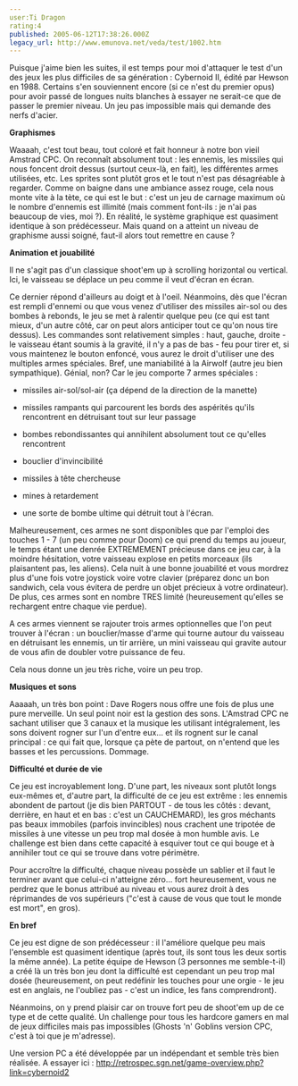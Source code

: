 ```yaml
---
user:Ti Dragon
rating:4
published: 2005-06-12T17:38:26.000Z
legacy_url: http://www.emunova.net/veda/test/1002.htm
---
```

Puisque j'aime bien les suites, il est temps pour moi d'attaquer le test d'un des jeux les plus difficiles de sa génération : Cybernoid II, édité par Hewson en 1988\. Certains s'en souviennent encore (si ce n'est du premier opus) pour avoir passé de longues nuits blanches à essayer ne serait-ce que de passer le premier niveau. Un jeu pas impossible mais qui demande des nerfs d'acier.  

  

  

**Graphismes**  

  

Waaaah, c'est tout beau, tout coloré et fait honneur à notre bon vieil Amstrad CPC. On reconnaît absolument tout : les ennemis, les missiles qui nous foncent droit dessus (surtout ceux-là, en fait), les différentes armes utilisées, etc. Les sprites sont plutôt gros et le tout n'est pas désagréable à regarder. Comme on baigne dans une ambiance assez rouge, cela nous monte vite à la tète, ce qui est le but : c'est un jeu de carnage maximum où le nombre d'ennemis est illimité (mais comment font-ils : je n'ai pas beaucoup de vies, moi ?). En réalité, le système graphique est quasiment identique à son prédécesseur. Mais quand on a atteint un niveau de graphisme aussi soigné, faut-il alors tout remettre en cause ?  

  

  

**Animation et jouabilité**  

  

Il ne s'agit pas d'un classique shoot'em up à scrolling horizontal ou vertical. Ici, le vaisseau se déplace un peu comme il veut d'écran en écran.  

  

Ce dernier répond d'ailleurs au doigt et à l'oeil. Néanmoins, dès que l'écran est rempli d'ennemi ou que vous venez d'utiliser des missiles air-sol ou des bombes à rebonds, le jeu se met à ralentir quelque peu (ce qui est tant mieux, d'un autre côté, car on peut alors anticiper tout ce qu'on nous tire dessus). Les commandes sont relativement simples : haut, gauche, droite - le vaisseau étant soumis à la gravité, il n'y a pas de bas - feu pour tirer et, si vous maintenez le bouton enfoncé, vous aurez le droit d'utiliser une des multiples armes spéciales. Bref, une maniabilité à la Airwolf (autre jeu bien sympathique). Génial, non? Car le jeu comporte 7 armes spéciales :  

- missiles air-sol/sol-air (ça dépend de la direction de la manette)  

- missiles rampants qui parcourent les bords des aspérités qu'ils rencontrent en détruisant tout sur leur passage  

- bombes rebondissantes qui annihilent absolument tout ce qu'elles rencontrent  

- bouclier d'invincibilité  

- missiles à tête chercheuse  

- mines à retardement  

- une sorte de bombe ultime qui détruit tout à l'écran.  

  

Malheureusement, ces armes ne sont disponibles que par l'emploi des touches 1 - 7 (un peu comme pour Doom) ce qui prend du temps au joueur, le temps étant une denrée EXTREMEMENT précieuse dans ce jeu car, à la moindre hésitation, votre vaisseau explose en petits morceaux (ils plaisantent pas, les aliens). Cela nuit à une bonne jouabilité et vous mordrez plus d'une fois votre joystick voire votre clavier (préparez donc un bon sandwich, cela vous évitera de perdre un objet précieux à votre ordinateur). De plus, ces armes sont en nombre TRES limité (heureusement qu'elles se rechargent entre chaque vie perdue).  

  

A ces armes viennent se rajouter trois armes optionnelles que l'on peut trouver à l'écran : un bouclier/masse d'arme qui tourne autour du vaisseau en détruisant les ennemis, un tir arrière, un mini vaisseau qui gravite autour de vous afin de doubler votre puissance de feu.  

  

Cela nous donne un jeu très riche, voire un peu trop.  

  

  

**Musiques et sons**  

  

Aaaaah, un très bon point : Dave Rogers nous offre une fois de plus une pure merveille. Un seul point noir est la gestion des sons. L'Amstrad CPC ne sachant utiliser que 3 canaux et la musique les utilisant intégralement, les sons doivent rogner sur l'un d'entre eux... et ils rognent sur le canal principal : ce qui fait que, lorsque ça pète de partout, on n'entend que les basses et les percussions. Dommage.  

  

  

**Difficulté et durée de vie**  

  

Ce jeu est incroyablement long. D'une part, les niveaux sont plutôt longs eux-mêmes et, d'autre part, la difficulté de ce jeu est extrême : les ennemis abondent de partout (je dis bien PARTOUT - de tous les côtés : devant, derrière, en haut et en bas : c'est un CAUCHEMARD), les gros méchants pas beaux immobiles (parfois invincibles) nous crachent une tripotée de missiles à une vitesse un peu trop mal dosée à mon humble avis. Le challenge est bien dans cette capacité à esquiver tout ce qui bouge et à annihiler tout ce qui se trouve dans votre périmètre.  

  

Pour accroître la difficulté, chaque niveau possède un sablier et il faut le terminer avant que celui-ci n'atteigne zéro... fort heureusement, vous ne perdrez que le bonus attribué au niveau et vous aurez droit à des réprimandes de vos supérieurs ("c'est à cause de vous que tout le monde est mort", en gros).  

  

  

**En bref**  

  

Ce jeu est digne de son prédécesseur : il l'améliore quelque peu mais l'ensemble est quasiment identique (après tout, ils sont tous les deux sortis la même année). La petite équipe de Hewson (3 personnes me semble-t-il) a créé là un très bon jeu dont la difficulté est cependant un peu trop mal dosée (heureusement, on peut redéfinir les touches pour une orgie - le jeu est en anglais, ne l'oubliez pas - c'est un indice, les fans comprendront).  

  

Néanmoins, on y prend plaisir car on trouve fort peu de shoot'em up de ce type et de cette qualité. Un challenge pour tous les hardcore gamers en mal de jeux difficiles mais pas impossibles (Ghosts 'n' Goblins version CPC, c'est à toi que je m'adresse).  

  

Une version PC a été développée par un indépendant et semble très bien réalisée. A essayer ici : http://retrospec.sgn.net/game-overview.php?link=cybernoid2